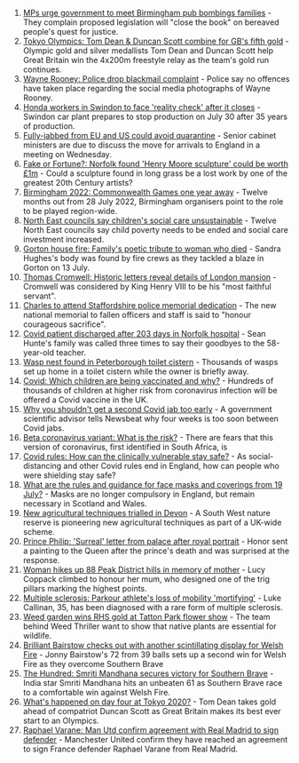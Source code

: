 1. [MPs urge government to meet Birmingham pub bombings families](https://www.bbc.co.uk/news/uk-england-birmingham-57985651) - They complain proposed legislation will "close the book" on bereaved people's quest for justice.
2. [Tokyo Olympics: Tom Dean & Duncan Scott combine for GB's fifth gold](https://www.bbc.co.uk/sport/olympics/57993948) - Olympic gold and silver medallists Tom Dean and Duncan Scott help Great Britain win the 4x200m freestyle relay as the team's gold run continues.
3. [Wayne Rooney: Police drop blackmail complaint](https://www.bbc.co.uk/news/uk-england-manchester-57989881) - Police say no offences have taken place regarding the social media photographs of Wayne Rooney.
4. [Honda workers in Swindon to face 'reality check' after it closes](https://www.bbc.co.uk/news/uk-england-wiltshire-57987601) - Swindon car plant prepares to stop production on July 30 after 35 years of production.
5. [Fully-jabbed from EU and US could avoid quarantine](https://www.bbc.co.uk/news/uk-57992929) - Senior cabinet ministers are due to discuss the move for arrivals to England in a meeting on Wednesday.
6. [Fake or Fortune?: Norfolk found 'Henry Moore sculpture' could be worth £1m](https://www.bbc.co.uk/news/uk-england-norfolk-57986891) - Could a sculpture found in long grass be a lost work by one of the greatest 20th Century artists?
7. [Birmingham 2022: Commonwealth Games one year away](https://www.bbc.co.uk/news/uk-england-birmingham-57984824) - Twelve months out from 28 July 2022, Birmingham organisers point to the role to be played region-wide.
8. [North East councils say children's social care unsustainable](https://www.bbc.co.uk/news/uk-england-tyne-57990047) - Twelve North East councils say child poverty needs to be ended and social care investment increased.
9. [Gorton house fire: Family's poetic tribute to woman who died](https://www.bbc.co.uk/news/uk-england-manchester-57992697) - Sandra Hughes's body was found by fire crews as they tackled a blaze in Gorton on 13 July.
10. [Thomas Cromwell: Historic letters reveal details of London mansion](https://www.bbc.co.uk/news/uk-england-london-57990681) - Cromwell was considered by King Henry VIII to be his "most faithful servant".
11. [Charles to attend Staffordshire police memorial dedication](https://www.bbc.co.uk/news/uk-england-stoke-staffordshire-57983080) - The new national memorial to fallen officers and staff is said to "honour courageous sacrifice".
12. [Covid patient discharged after 203 days in Norfolk hospital](https://www.bbc.co.uk/news/uk-england-norfolk-57988590) - Sean Hunte's family was called three times to say their goodbyes to the 58-year-old teacher.
13. [Wasp nest found in Peterborough toilet cistern](https://www.bbc.co.uk/news/uk-england-cambridgeshire-57977680) - Thousands of wasps set up home in a toilet cistern while the owner is briefly away.
14. [Covid: Which children are being vaccinated and why?](https://www.bbc.co.uk/news/health-57888429) - Hundreds of thousands of children at higher risk from coronavirus infection will be offered a Covid vaccine in the UK.
15. [Why you shouldn't get a second Covid jab too early](https://www.bbc.co.uk/news/newsbeat-57682233) - A government scientific advisor tells Newsbeat why four weeks is too soon between Covid jabs.
16. [Beta coronavirus variant: What is the risk?](https://www.bbc.co.uk/news/health-55534727) - There are fears that this version of coronavirus, first identified in South Africa, is
17. [Covid rules: How can the clinically vulnerable stay safe?](https://www.bbc.co.uk/news/health-51997151) - As social-distancing and other Covid rules end in England, how can people who were shielding stay safe?
18. [What are the rules and guidance for face masks and coverings from 19 July?](https://www.bbc.co.uk/news/health-51205344) - Masks are no longer compulsory in England, but remain necessary in Scotland and Wales.
19. [New agricultural techniques trialled in Devon](https://www.bbc.co.uk/news/uk-england-devon-57990881) - A South West nature reserve is pioneering new agricultural techniques as part of a UK-wide scheme.
20. [Prince Philip: 'Surreal' letter from palace after royal portrait](https://www.bbc.co.uk/news/uk-england-beds-bucks-herts-57989375) - Honor sent a painting to the Queen after the prince's death and was surprised at the response.
21. [Woman hikes up 88 Peak District hills in memory of mother](https://www.bbc.co.uk/news/uk-england-manchester-57982402) - Lucy Coppack climbed to honour her mum, who designed one of the trig pillars marking the highest points.
22. [Multiple sclerosis: Parkour athlete's loss of mobility 'mortifying'](https://www.bbc.co.uk/news/uk-england-nottinghamshire-57932996) - Luke Callinan, 35, has been diagnosed with a rare form of multiple sclerosis.
23. [Weed garden wins RHS gold at Tatton Park flower show](https://www.bbc.co.uk/news/uk-england-manchester-57961460) - The team behind Weed Thriller want to show that native plants are essential for wildlife.
24. [Brilliant Bairstow checks out with another scintillating display for Welsh Fire](https://www.bbc.co.uk/sport/cricket/57989497) - Jonny Bairstow's 72 from 39 balls sets up a second win for Welsh Fire as they overcome Southern Brave
25. [The Hundred: Smriti Mandhana secures victory for Southern Brave](https://www.bbc.co.uk/sport/cricket/57989496) - India star Smriti Mandhana hits an unbeaten 61 as Southern Brave race to a comfortable win against Welsh Fire.
26. [What's happened on day four at Tokyo 2020?](https://www.bbc.co.uk/sport/olympics/57980135) - Tom Dean takes gold ahead of compatriot Duncan Scott as Great Britain makes its best ever start to an Olympics.
27. [Raphael Varane: Man Utd confirm agreement with Real Madrid to sign defender](https://www.bbc.co.uk/sport/football/57885665) - Manchester United confirm they have reached an agreement to sign France defender Raphael Varane from Real Madrid.
